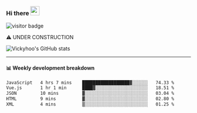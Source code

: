 ### Hi there <a href="https://www.gautamkrishnar.com/"><img src="https://media.giphy.com/media/hvRJCLFzcasrR4ia7z/giphy.gif" width="25px"></a>

![visitor badge](https://visitor-badge.glitch.me/badge?page_id=vickyhoo.vickyhoo&left_color=black&right_color=cornflowerblue)

⚠️ UNDER CONSTRUCTION

![Vickyhoo's GitHub stats](https://github-readme-stats.vercel.app/api?username=vickyhoo&theme=react&show_icons=true&count_private=true)

---

#### :bar_chart: Weekly development breakdown

<!--START_SECTION:waka-->

```txt
JavaScript   4 hrs 7 mins    ██████████████████▓░░░░░░   74.33 %
Vue.js       1 hr 1 min      ████▓░░░░░░░░░░░░░░░░░░░░   18.51 %
JSON         10 mins         ▓░░░░░░░░░░░░░░░░░░░░░░░░   03.04 %
HTML         9 mins          ▓░░░░░░░░░░░░░░░░░░░░░░░░   02.80 %
XML          4 mins          ▒░░░░░░░░░░░░░░░░░░░░░░░░   01.25 %
```

<!--END_SECTION:waka-->


<!--
**vickyhoo/vickyhoo** is a ✨ _special_ ✨ repository because its `README.md` (this file) appears on your GitHub profile.

Here are some ideas to get you started:

- 🔭 I’m currently working on ...
- 🌱 I’m currently learning ...
- 👯 I’m looking to collaborate on ...
- 🤔 I’m looking for help with ...
- 💬 Ask me about ...
- 📫 How to reach me: ...
- 😄 Pronouns: ...
- ⚡ Fun fact: ...
-->
